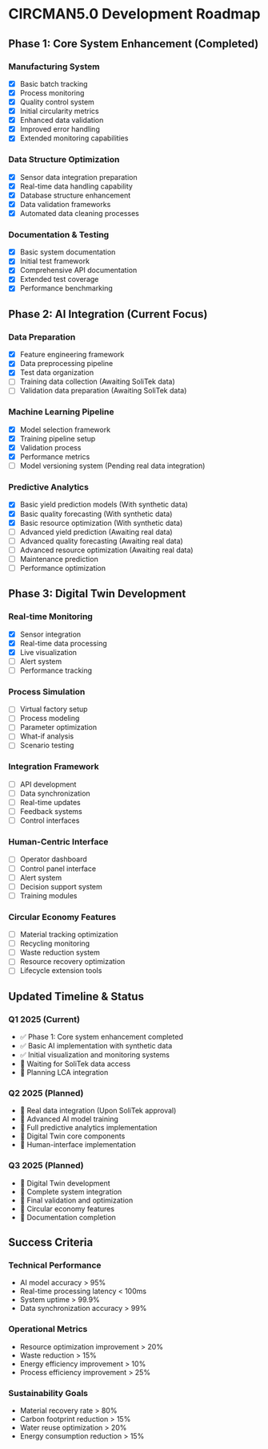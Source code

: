 # CIRCMAN5.0 Development Roadmap

## Phase 1: Core System Enhancement (Completed)
### Manufacturing System
- [x] Basic batch tracking
- [x] Process monitoring
- [x] Quality control system
- [x] Initial circularity metrics
- [x] Enhanced data validation
- [x] Improved error handling
- [x] Extended monitoring capabilities

### Data Structure Optimization
- [x] Sensor data integration preparation
- [x] Real-time data handling capability
- [x] Database structure enhancement
- [x] Data validation frameworks
- [x] Automated data cleaning processes

### Documentation & Testing
- [x] Basic system documentation
- [x] Initial test framework
- [x] Comprehensive API documentation
- [x] Extended test coverage
- [x] Performance benchmarking

## Phase 2: AI Integration (Current Focus)
### Data Preparation
- [x] Feature engineering framework
- [x] Data preprocessing pipeline
- [x] Test data organization
- [ ] Training data collection (Awaiting SoliTek data)
- [ ] Validation data preparation (Awaiting SoliTek data)

### Machine Learning Pipeline
- [x] Model selection framework
- [x] Training pipeline setup
- [x] Validation process
- [x] Performance metrics
- [ ] Model versioning system (Pending real data integration)

### Predictive Analytics
- [x] Basic yield prediction models (With synthetic data)
- [x] Basic quality forecasting (With synthetic data)
- [x] Basic resource optimization (With synthetic data)
- [ ] Advanced yield prediction (Awaiting real data)
- [ ] Advanced quality forecasting (Awaiting real data)
- [ ] Advanced resource optimization (Awaiting real data)
- [ ] Maintenance prediction
- [ ] Performance optimization

## Phase 3: Digital Twin Development
### Real-time Monitoring
- [x] Sensor integration
- [x] Real-time data processing
- [x] Live visualization
- [ ] Alert system
- [ ] Performance tracking

### Process Simulation
- [ ] Virtual factory setup
- [ ] Process modeling
- [ ] Parameter optimization
- [ ] What-if analysis
- [ ] Scenario testing

### Integration Framework
- [ ] API development
- [ ] Data synchronization
- [ ] Real-time updates
- [ ] Feedback systems
- [ ] Control interfaces

### Human-Centric Interface
- [ ] Operator dashboard
- [ ] Control panel interface
- [ ] Alert system
- [ ] Decision support system
- [ ] Training modules

### Circular Economy Features
- [ ] Material tracking optimization
- [ ] Recycling monitoring
- [ ] Waste reduction system
- [ ] Resource recovery optimization
- [ ] Lifecycle extension tools

## Updated Timeline & Status
### Q1 2025 (Current)
- ✅ Phase 1: Core system enhancement completed
- ✅ Basic AI implementation with synthetic data
- ✅ Initial visualization and monitoring systems
- 🔄 Waiting for SoliTek data access
- 🔄 Planning LCA integration

### Q2 2025 (Planned)
- 🎯 Real data integration (Upon SoliTek approval)
- 🎯 Advanced AI model training
- 🎯 Full predictive analytics implementation
- 🎯 Digital Twin core components
- 🎯 Human-interface implementation

### Q3 2025 (Planned)
- 🎯 Digital Twin development
- 🎯 Complete system integration
- 🎯 Final validation and optimization
- 🎯 Circular economy features
- 🎯 Documentation completion

## Success Criteria
### Technical Performance
- AI model accuracy > 95%
- Real-time processing latency < 100ms
- System uptime > 99.9%
- Data synchronization accuracy > 99%

### Operational Metrics
- Resource optimization improvement > 20%
- Waste reduction > 15%
- Energy efficiency improvement > 10%
- Process efficiency improvement > 25%

### Sustainability Goals
- Material recovery rate > 80%
- Carbon footprint reduction > 15%
- Water reuse optimization > 20%
- Energy consumption reduction > 15%
